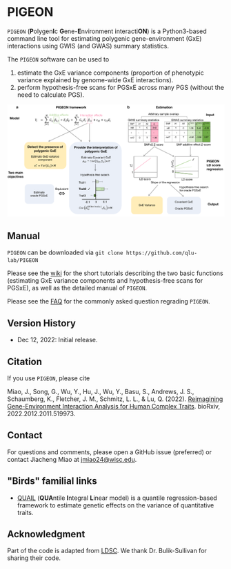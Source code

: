 # PIGEON
`PIGEON` (**P**olygen**I**c **G**ene-**E**nvironment interacti**ON**) is a Python3-based command line tool for estimating polygenic gene-environment (GxE) interactions using GWIS (and GWAS) summary statistics.

The `PIGEON` software can be used to
1. estimate the GxE variance components (proportion of phenotypic variance explained by genome-wide GxE interactions).
2. perform hypothesis-free scans for PGSxE across many PGS (without the need to calculate PGS).

![](https://github.com/qlu-lab/PIGEON/blob/main/figure/PIGEON_Fig1.png)


## Manual

`PIGEON` can be downloaded via `git clone https://github.com/qlu-lab/PIGEON`

Please see the [wiki](https://github.com/qlu-lab/PIGEON/wiki) for the short tutorials describing the two basic functions (estimating GxE variance components and hypothesis-free scans for PGSxE), as well as the detailed manual of `PIGEON`. 

Please see the [FAQ](https://github.com/qlu-lab/PIGEON/wiki/FAQ) for the commonly asked question regrading `PIGEON`. 

## Version History
* Dec 12, 2022: Initial release.


## Citation

If you use `PIGEON`, please cite 

Miao, J., Song, G., Wu, Y., Hu, J., Wu, Y., Basu, S., Andrews, J. S., Schaumberg, K., Fletcher, J. M., Schmitz, L. L., & Lu, Q. (2022). [Reimagining Gene-Environment Interaction Analysis for Human Complex Traits](https://doi.org/10.1101/2022.12.11.519973 ). bioRxiv, 2022.2012.2011.519973. 

## Contact

For questions and comments, please open a GitHub issue (preferred) or contact Jiacheng Miao at jmiao24@wisc.edu.

## "Birds" familial links
* [QUAIL](https://github.com/qlu-lab/QUAIL) (**QUA**ntile **I**ntegral **L**inear model) is a quantile regression-based framework to estimate genetic effects on the variance of quantitative traits.

## Acknowledgment

Part of the code is adapted from [LDSC](https://github.com/bulik/ldsc). We thank Dr. Bulik-Sullivan for sharing their code.

